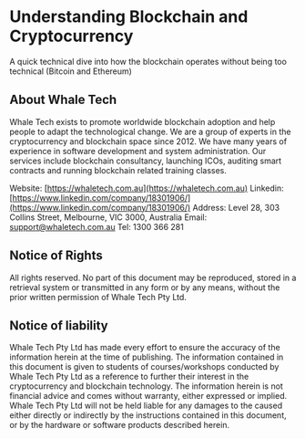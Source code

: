 # Understanding Blockchain and Cryptocurrency

A quick technical dive into how the blockchain operates without being too technical (Bitcoin and Ethereum)

## About Whale Tech

Whale Tech exists to promote worldwide blockchain adoption and help people to adapt the technological change. We are a group of experts in the cryptocurrency and blockchain space since 2012. We have many years of experience in software development and system administration. Our services include blockchain consultancy, launching ICOs, auditing smart contracts and running blockchain related training classes.

Website: [https://whaletech.com.au](https://whaletech.com.au)
Linkedin: [https://www.linkedin.com/company/18301906/](https://www.linkedin.com/company/18301906/)
Address: Level 28, 303 Collins Street, Melbourne, VIC 3000, Australia
Email: support@whaletech.com.au
Tel: 1300 366 281

## Notice of Rights

All rights reserved. No part of this document may be reproduced, stored in a retrieval system or transmitted in any form or by any means, without the prior written permission of Whale Tech Pty Ltd.

## Notice of liability

Whale Tech Pty Ltd has made every effort to ensure the accuracy of the information herein at the time of publishing. The information contained in this document is given to students of courses/workshops conducted by Whale Tech Pty Ltd as a reference to further their interest in the cryptocurrency and blockchain technology. The information herein is not financial advice and comes without warranty, either expressed or implied. Whale Tech Pty Ltd will not be held liable for any damages to the caused either directly or indirectly by the instructions contained in this document, or by the hardware or software products described herein.

